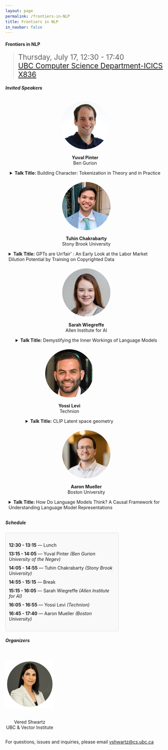 ```yaml
---
layout: page
permalink: /frontiers-in-NLP
title: Frontiers in NLP
in_navbar: false
---
```


#### Frontiers in NLP

> <span style="font-size:1.6em;">Thursday, July 17, 12:30 - 17:40 </span> <br>
> <span style="font-size:1.6em;">[UBC Computer Science Department-ICICS X836]()</span> <br>


<h5> Invited Speakers </h5>
<div style="display: flex; flex-wrap: wrap; justify-content: space-around;">
<div style="text-align: center; margin: 10px;">
    <img src="/assets/img/frontiers-in-nlp/YuvalPinter.jpeg" alt="Yual Pinter" style="width: 150px; height: 150px; object-fit: cover; border-radius: 50%;">
    <p><strong>Yuval Pinter</strong><br>Ben Gurion <br></p>
    <details style="text-align:left">
      <summary><strong>Talk Title:</strong> Building Character: Tokenization in Theory and in Practice </summary>
      <p><strong>Abstract:</strong> The end-to-end nature of recent NLP models, most prominently large language models (LLMs), makes it hard for us to figure out how their individual processing steps are affected by properties of text and language, for example how they represent individual words in alignment with how humans perceive them and build utterances from the bottom up. We can find instances where models struggle with lexical changes in register, domain, or innovation, but the underlying mechanisms still mostly elude us. </br>In this talk, I will focus on the lexical and sub-lexical levels of LLM representations, challenging models with recognition of words and the processes they are formed through, looking at subword tokenization algorithms from the point of view of their downstream performance requirements and the challenges posed by different languages. I will present SaGe, a subword tokenizer that incorporates context into the vocabulary creation objective; BoundlessBPE, which allows breaking past the limits of regex pretokenization; and Splinter, a pre-tokenization algorithm that relinearizes Hebrew text to conform the concatenative tokenization pipeline with Semitic templatic morphology.</p>
      <p><strong>Bio:</strong> Yuval Pinter is a Senior Lecturer in the Department of Computer Science at Ben-Gurion University of the Negev, focusing on NLP as PI of the MeLeL lab. Yuval got his PhD at the Georgia Institute of Technology School of Interactive Computing as a Bloomberg Data Science PhD Fellow. Prior to this, he worked as a Research Engineer at Yahoo Labs and as a Computational Linguist at Ginger Software, and obtained an MA in Linguistics and a BSc in CS and Mathematics, both from Tel Aviv University.</p>
    </details>
  </div>
    <br/>
  <div style="text-align: center; margin: 10px;">
    <img src="/assets/img/frontiers-in-nlp/Tuhin-Chakrabarty.png" alt="Tuhin Chakrabarty" style="width: 150px; height: 150px; object-fit: cover; border-radius: 50%;">
    <p><strong>Tuhin Chakrabarty</strong><br>Stony Brook University</p>
    <details style="text-align:left">
      <summary><strong>Talk Title:</strong> GPTs are Un‘fair’ : An Early Look at the Labor Market Dilution Potential by Training on Copyrighted Data </summary>
      <p><strong>Abstract:</strong> Prior work on Generative AI and Copyright has primarily focused on memorization and verbatim regurgitation of copyrighted data that may or may not violate Fair Use. The fourth fair use factor instructs courts to inquire into the effect of the use upon the potential market for or value of the copyrighted work. While there's been compelling arguments in Copyright cases alongside few anecdotal evidences on how training AI on copyrighted books poses risk towards potential dilution of labor market, there has been no large scale data driven empirical research to support such claims.  To understand impact of AI on the Future of Creative Labor we conducted a large scale behavioral experiment where MFA candidates from top writing programs in the US were pitted against state of the art large language models. MFA candidates were compensated to reproduce an excerpt written by an award winning author using the authors distinctive style and voice based on a provided content. LLMs were then assigned to perform the same task under two treatment conditions— i) using the same long context, few shot prompts provided to MFAs ii) by fine-tuning on authors entire oeuvre. Through planned pairwise contrasts and blind assessments between treatment conditions we evaluated the resulting excerpts by both experts and lay readers recruited from Prolific who rate each pair on (i) overall writing quality and (ii) stylistic fidelity to the original author without knowing if a given text was human written or AI-generated. Our results reveal striking differences between AI approaches across lay readers and experts. Lay readers consistently preferred AI-generated excerpts over MFA-written ones regardless of the treatment condition. In contrast based on expert judgements, while in-context prompting produced excerpts were less favored than those written by MFA candidates,  excerpts generated by fine-tuned models surpassed MFAs. These findings empirically validate several commenters' assertions that fine-tuning requires distinct considerations under the first fair use factor. Equally concerning, analysis using Pangram (a state of art AI detection tool) revealed stark detectability contrasts. Few-shot AI-generated text was identified with 100% accuracy, while fine-tuned AI outputs achieved an alarmingly low 0% detection rate.  Fine-tuned models produce undetectable, high-quality outputs competing directly with human creators, potentially devaluing original work and undermining economic incentives copyright law protects. Additionally preference of AI generated text among lay readers is particularly significant as they represent the actual consumer. These results demonstrate compelling early evidence that unauthorized use of copyrighted data poses genuine threats to creative labor markets.</p>
      <p><strong>Bio:</strong> Tuhin Chakrabarty is  Assistant Professor at the Computer Science Department in Stony Brook University (SUNY). Prior to this he obtained his PhD from Columbia University where his research supported by an Amazon Fellowship and a NYTimes R&D fellowship.His research interests are broadly in AI, NLP and Human AI Interaction and his goal is to design and build reliable AI systems that can handle implicature and ambiguity, understand human behavior and are aligned with the requirements humans have from technology. His research often relies on knowledge, methods, and perspectives from multiple disciplines to address complex problems or questions that cannot be fully understood or solved within the boundaries of Computer Science. Tuhin's work has been covered in MIT Tech Review, Bloomberg, Washington Post and he has been the receipent of Best Paper Honorable Mention award at ACM CHI and more recently an Outstanding Position Paper award at ICML for his focus on building  prioritizing Human Centered AI.</p>
    </details>
  </div>
    <br/>
  <div style="text-align: center; margin: 10px;">
    <img src="/assets/img/frontiers-in-nlp/sarahwiegreffe.jpeg" alt="Sarah Wiegreffe" style="width: 150px; height: 150px; object-fit: cover; border-radius: 50%;">
    <p><strong>Sarah Wiegreffe</strong><br>Allen Institute for AI</p>
    <details style="text-align:left">
      <summary><strong>Talk Title:</strong> Demystifying the Inner Workings of Language Models </summary>
      <p><strong>Abstract:</strong> Large language models (LLMs) power a rapidly-growing and increasingly impactful suite of AI technologies. However, due to their scale and complexity, we lack a fundamental scientific understanding of much of LLMs’ behavior, even when they are open source. The “black-box” nature of LMs not only complicates model debugging and evaluation, but also limits trust and usability. In this talk, I will describe how my research on interpretability (i.e., understanding models’ inner workings) has answered key scientific questions about how models operate. I will then demonstrate how deeper insights into LLMs’ behavior enable both 1) targeted performance improvements and 2) the production of transparent, trustworthy explanations for human users.</p>
      <p><strong>Bio:</strong> Sarah Wiegreffe is a current postdoctoral researcher at the Allen Institute for AI (Ai2) and the University of Washington, and an incoming (starting in August) assistant professor of Computer Science at the University of Maryland. She has worked on the explainability and interpretability of neural networks for NLP since 2017, with a focus on understanding how language models make predictions in order to make them more transparent to human users. She has been honored as a 3-time Rising Star in EECS (2023), Machine Learning (2024), and Generative AI (2024). She received her PhD in Computer Science from Georgia Tech in 2022, during which time she interned at Google and Ai2 and won the Ai2 outstanding intern award. She frequently serves on conference program committees, receiving outstanding area chair awards at ACL 2023 and EMNLP 2024. Her website is https://sarahwie.github.io/.</p>
    </details>
    
  </div>
  <br/>
  <div style="text-align: center; margin: 10px;">
    <img src="/assets/img/frontiers-in-nlp/Yossi_Levi.jpg" alt="Yossi Levi" style="width: 150px; height: 150px; object-fit: cover; border-radius: 50%;">
    <p><strong>Yossi Levi</strong><br>Technion</p>
    <details style="text-align:left">
      <summary><strong>Talk Title:</strong> CLIP Latent space geometry </summary>
      <br><strong>Abstract:</strong> The talk covers two papers to be presented at ICML 2025. I will present our recent work analyzing the geometry of CLIP’s latent space from both geometric and probabilistic perspectives. We show that the embedding space is better characterized by two distinct, shifted ellipsoids, rather than a shared hypersphere. This finding challenges common assumptions about CLIP’s latent structure.</br>Building on this double-ellipsoid perspective, we introduce a new measure called conformity, which captures how closely a sample aligns with its modality mean. We observe that common concepts tend to align closely with the modality mean, while rare ones are significantly offset, suggesting a geometric analogue for the notion of concept commonality.</br>Finally, I will introduce Whitened CLIP (W-CLIP) — a simple, linear transformation of the latent space into an isotropic space. It enables the use of embedding norms as a surrogate for likelihood approximation. This approach supports a wide range of applications, including domain shift detection and the identification of generative artifacts.</p>
      <p><strong>Bio:</strong> Meir Yossef Levi (Yossi Levi) is in the final stages of his Ph.D. at the Technion, advised by Prof. Guy Gilboa, after receiving both his B.Sc. and M.Sc. in Electrical Engineering from the Technion. His research focuses on multimodal representation learning, with a particular interest in understanding the latent geometry of vision-language models and its implications. His recent work centers on CLIP, with two papers accepted to ICML 2025 on this topic. Prior to this, he studied robust classification in 3D vision, with publications at ICCV and 3DV.</p>
    </details>
  </div>
  <br/>
  <div style="text-align: center; margin: 10px;">
    <img src="/assets/img/frontiers-in-nlp/aaron-mueller.jpg" alt="Aaron Mueller" style="width: 150px; height: 150px; object-fit: cover; border-radius: 50%;">
    <p><strong>Aaron Mueller</strong><br>Boston University</p>
    <details style="text-align:left">
      <summary><strong>Talk Title:</strong> How Do Language Models Think? A Causal Framework for Understanding Language Model Representations</summary>
      <p><strong>Abstract:</strong> The goal of language model (LM) interpretability is to explain the behaviors of LMs in terms of their internal computations. Achieving this could enable us to predict LM behaviors on future examples, or to precisely steer or edit their behaviors.  However, current interpretability methods lack principled foundations; there is little consensus on what the most effective scientific abstractions are, or how to evaluate progress. This talk is guided by two questions: (i) What are the right terms and abstractions for describing the inner workings of a language model? (ii) How would we know when we’ve found the right abstraction? I will first present a causal framework for LM interpretability designed to address these questions. Building on this framework, I will then discuss the more practical problem of building a concrete evaluation standard for the field. I will present insights from our recent work on building a mechanistic interpretability benchmark, which enables systematic comparison of different approaches to understanding model mechanisms. I will conclude by discussing an underexplored open problem: the presence of non-human-like concepts in language models. I will briefly discuss how this complicates our ability to understand and validate mechanistic explanations, and discuss ongoing work focused on understanding when and why non-human-like concepts arise in LMs—and what we could do with them.</p>
      <p><strong>Bio:</strong> Aaron Mueller is an assistant professor in the Department of Computer Science at Boston University. His research centers on developing language modeling methods and evaluations inspired by causal and linguistic principles, and applying these for precise model control and improved efficiency. He completed a Ph.D. at Johns Hopkins University and was a Zuckerman postdoctoral fellow at Northeastern and the Technion. His work has been published in ML and NLP venues (such as ICLR, ACL, and EMNLP) and has won awards at TMLR and ACL. He has recently been featured in the New York Times (2023) and IEEE Spectrum (2024) as an organizer of the BabyLM Challenge.</p>
    </details>
  </div>
</div>


<div style="display: flex; flex-wrap: wrap;">

  <!-- Schedule section -->
  <div style="width: 70%; padding-right: 20px;">
    <h5> Schedule </h5>
    <div style="border: 1px solid #ddd; padding: 10px; border-radius: 5px; background-color: #f9f9f9;">
      <ul style="list-style-type: none; padding: 0;">
        <li style="padding: 5px 0;"><strong>12:30 - 13:15</strong> &mdash; Lunch</em></li>
        <li style="padding: 5px 0;"><strong>13:15 - 14:05</strong> &mdash; Yuval Pinter <em>(Ben Gurion University of the Negev)</em></li>
        <li style="padding: 5px 0;"><strong>14:05 - 14:55</strong> &mdash; Tuhin Chakrabarty <em>(Stony Brook University)</em></li>
        <li style="padding: 5px 0;"><strong>14:55 - 15:15</strong> &mdash; Break</li>
        <li style="padding: 5px 0;"><strong>15:15 - 16:05</strong> &mdash; Sarah Wiegreffe <em>(Allen Institute for AI)</em></li>
        <li style="padding: 5px 0;"><strong>16:05 - 16:55</strong> &mdash; Yossi Levi <em>(Technion)</em></li>
        <li style="padding: 5px 0;"><strong>16:45 - 17:40</strong> &mdash; Aaron Mueller <em>(Boston University)</em></li>
      </ul>
    </div>
  </div>

  <!-- Organizers section -->
  <div style="width: 30%;">
    <h5> Organizers  </h5>
    <div style="display: flex; flex-direction: column; align-items: center;">
      <div style="text-align: center; margin-top: 30px;">
        <img src="/assets/img/frontiers-in-nlp/vered-shwartz.png" alt="Vered Shwartz" style="width: 150px; height: auto; ">
        <p><br>Vered Shwartz<br>UBC & Vector Institute</p>
      </div>
    </div>
  </div>

</div>


For questions, issues and inquiries, please email vshwartz@cs.ubc.ca
